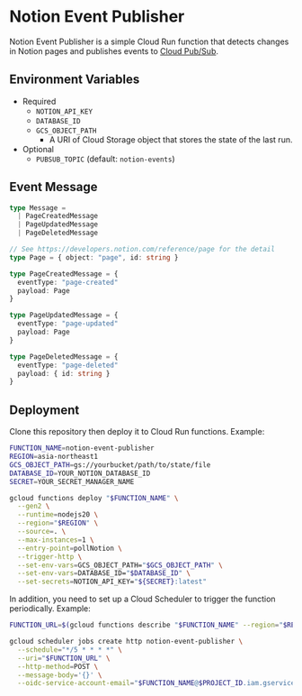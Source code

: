 # Notion Event Publisher

Notion Event Publisher is a simple Cloud Run function that detects changes in Notion pages and publishes events to [Cloud Pub/Sub](https://cloud.google.com/pubsub).

## Environment Variables

* Required
  * `NOTION_API_KEY`
  * `DATABASE_ID`
  * `GCS_OBJECT_PATH`
    * A URI of Cloud Storage object that stores the state of the last run.
* Optional
  * `PUBSUB_TOPIC` (default: `notion-events`)

## Event Message

```ts
type Message =
  | PageCreatedMessage
  | PageUpdatedMessage
  | PageDeletedMessage

// See https://developers.notion.com/reference/page for the detail
type Page = { object: "page", id: string }

type PageCreatedMessage = {
  eventType: "page-created"
  payload: Page
}

type PageUpdatedMessage = {
  eventType: "page-updated"
  payload: Page
}

type PageDeletedMessage = {
  eventType: "page-deleted"
  payload: { id: string }
}
```

## Deployment

Clone this repository then deploy it to Cloud Run functions. Example:

```bash
FUNCTION_NAME=notion-event-publisher
REGION=asia-northeast1
GCS_OBJECT_PATH=gs://yourbucket/path/to/state/file
DATABASE_ID=YOUR_NOTION_DATABASE_ID
SECRET=YOUR_SECRET_MANAGER_NAME

gcloud functions deploy "$FUNCTION_NAME" \
  --gen2 \
  --runtime=nodejs20 \
  --region="$REGION" \
  --source=. \
  --max-instances=1 \
  --entry-point=pollNotion \
  --trigger-http \
  --set-env-vars=GCS_OBJECT_PATH="$GCS_OBJECT_PATH" \
  --set-env-vars=DATABASE_ID="$DATABASE_ID" \
  --set-secrets=NOTION_API_KEY="${SECRET}:latest"
```

In addition, you need to set up a Cloud Scheduler to trigger the function periodically. Example:

```bash
FUNCTION_URL=$(gcloud functions describe "$FUNCTION_NAME" --region="$REGION" --format="value(httpsTrigger.url)")

gcloud scheduler jobs create http notion-event-publisher \
  --schedule="*/5 * * * *" \
  --uri="$FUNCTION_URL" \
  --http-method=POST \
  --message-body='{}' \
  --oidc-service-account-email="$FUNCTION_NAME@$PROJECT_ID.iam.gserviceaccount.com"
```
